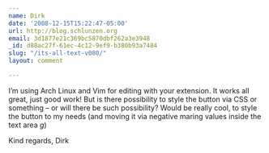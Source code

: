 ```yaml
---
name: Dirk
date: '2008-12-15T15:22:47-05:00'
url: http://blog.schlunzen.org
email: 3d1877e21c369bc5870dbf262a3e3948
_id: d88ac27f-61ec-4c12-9ef9-b380b93a7484
slug: "/its-all-text-v080/"
layout: comment

---
```


I’m using Arch Linux and Vim for editing with your extension. It works all great, just good work! But is there  possibility to style the button via CSS or something – or will there be such possibility? Would be really cool, to style the button to my needs (and moving it via negative maring values inside the text area *g*)

Kind regards,
Dirk
